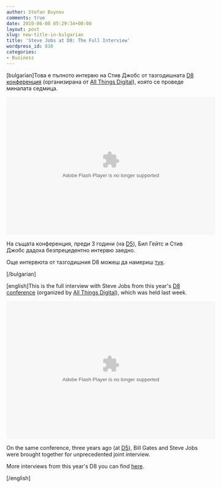 ```yaml
---
author: Stefan Buynov
comments: true
date: 2010-06-08 05:29:34+00:00
layout: post
slug: new-title-in-bulgarian
title: 'Steve Jobs at D8: The Full Interview'
wordpress_id: 810
categories:
- Business
---
```


[bulgarian]Това е пълното интервю на Стив Джобс от тазгодишната [D8 конференция](http://allthingsd.com/d/) (организирана от [All Things Digital](http://allthingsd.com)), която се проведе миналата седмица.

<object id="wsj_fp" classid="clsid:d27cdb6e-ae6d-11cf-96b8-444553540000" width="544" height="360" codebase="http://download.macromedia.com/pub/shockwave/cabs/flash/swflash.cab#version=6,0,40,0"><param name="allowFullScreen" value="true" /><param name="allowscriptaccess" value="always" /><param name="flashvars" value="videoGUID=70F7CC1D-FFBF-4BE0-BFF1-08C300E31E11&amp;playerid=4001&amp;plyMediaEnabled=1&amp;configURL=http://wsj.vo.llnwd.net/o28/players/&amp;autoStart=false" /><param name="src" value="http://s.wsj.net/media/swf/microPlayer.swf" /><param name="name" value="microflashPlayer" /><param name="bgcolor" value="#FFFFFF" /><param name="allowfullscreen" value="true" /><embed id="wsj_fp" type="application/x-shockwave-flash" width="544" height="360" src="http://s.wsj.net/media/swf/microPlayer.swf" bgcolor="#FFFFFF" name="microflashPlayer" flashvars="videoGUID=70F7CC1D-FFBF-4BE0-BFF1-08C300E31E11&amp;playerid=4001&amp;plyMediaEnabled=1&amp;configURL=http://wsj.vo.llnwd.net/o28/players/&amp;autoStart=false" allowscriptaccess="always" allowfullscreen="true"></embed></object>

На същата конференция, преди 3 години (на [D5](http://allthingsd.com/d/gallery/d5/)), Бил Гейтс и Стив Джобс дадоха безпрецедентно интервю заедно.

Още интервюта от тазгодишния D8 можеш да намериш [тук](http://d8.allthingsd.com/).

[/bulgarian]


[english]This is the full interview with Steve Jobs from this year's [D8  conference](http://allthingsd.com/d/) (organized by [All Things Digital](http://allthingsd.com/)), which was held last week.

<object id="wsj_fp" classid="clsid:d27cdb6e-ae6d-11cf-96b8-444553540000" width="544" height="360" codebase="http://download.macromedia.com/pub/shockwave/cabs/flash/swflash.cab#version=6,0,40,0"><param name="allowFullScreen" value="true" /><param name="allowscriptaccess" value="always" /><param name="flashvars" value="videoGUID=70F7CC1D-FFBF-4BE0-BFF1-08C300E31E11&amp;playerid=4001&amp;plyMediaEnabled=1&amp;configURL=http://wsj.vo.llnwd.net/o28/players/&amp;autoStart=false" /><param name="src" value="http://s.wsj.net/media/swf/microPlayer.swf" /><param name="name" value="microflashPlayer" /><param name="bgcolor" value="#FFFFFF" /><param name="allowfullscreen" value="true" /><embed id="wsj_fp" type="application/x-shockwave-flash" width="544" height="360" src="http://s.wsj.net/media/swf/microPlayer.swf" bgcolor="#FFFFFF" name="microflashPlayer" flashvars="videoGUID=70F7CC1D-FFBF-4BE0-BFF1-08C300E31E11&amp;playerid=4001&amp;plyMediaEnabled=1&amp;configURL=http://wsj.vo.llnwd.net/o28/players/&amp;autoStart=false" allowscriptaccess="always" allowfullscreen="true"></embed></object>

On the same conference, three years ago (at [D5](http://allthingsd.com/d/gallery/d5/)), Bill Gates and Steve Jobs were brought together for unprecedented joint interview.


More interviews from this year's D8 you can find [here](http://d8.allthingsd.com/).


[/english]
